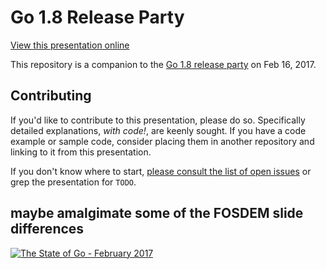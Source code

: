 # Go 1.8 Release Party

[View this presentation online](https://talks.godoc.org/github.com/davecheney/go-1.8-release-party/presentation.slide)

This repository is a companion to the [Go 1.8 release party](https://github.com/golang/go/wiki/Go-1.8-Release-Party) on Feb 16, 2017.

## Contributing

If you'd like to contribute to this presentation, please do so.
Specifically detailed explanations, _with code!_, are keenly sought.
If you have a code example or sample code, consider placing them in another repository and linking to it from this presentation.

If you don't know where to start, [please consult the list of open issues](https://github.com/davecheney/go-1.8-release-party/issues) or grep the presentation for `TODO`.

## maybe amalgimate some of the FOSDEM slide differences
[![The State of Go - February 2017](https://img.youtube.com/vi/tY4UKkgb5IY/0.jpg)](https://www.youtube.com/watch?v=tY4UKkgb5IY)
